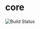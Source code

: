 # core

![Build Status](https://codebuild.ap-northeast-1.amazonaws.com/badges?uuid=eyJlbmNyeXB0ZWREYXRhIjoicUorMEd6RFhSZ28yb0czN0ZqQkV4eFdraU9VUE4rZUpsU2tndVQxeXNuUGE3K3UvTEJTN3FtWDdQTkp0SWMxVDRLWFQwRXlCWlQ4RnYvVS85dEdzd1pRPSIsIml2UGFyYW1ldGVyU3BlYyI6IlZnZkIwc3BnS0szd2lVazgiLCJtYXRlcmlhbFNldFNlcmlhbCI6MX0%3D&branch=master)
